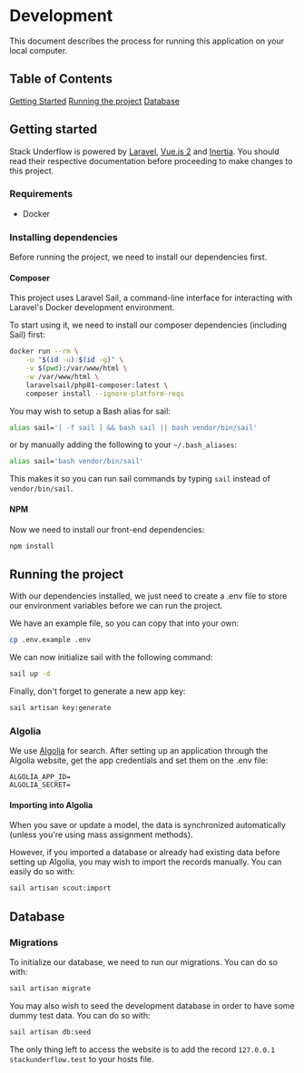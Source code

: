 # Development

This document describes the process for running this application on your local computer.

## Table of Contents

[Getting Started](#getting-started)
[Running the project](#running-the-project)
[Database](#database)

## Getting started

Stack Underflow is powered by [Laravel](https://laravel.com/), [Vue.js 2](https://v2.vuejs.org/) and [Inertia](https://inertiajs.com/). You should read their respective documentation before proceeding to make changes to this project.

### Requirements

* Docker

### Installing dependencies

Before running the project, we need to install our dependencies first.

#### Composer

This project uses Laravel Sail, a command-line interface for interacting with Laravel's Docker development environment.

To start using it, we need to install our composer dependencies (including Sail) first:

```bash
docker run --rm \
    -u "$(id -u):$(id -g)" \
    -v $(pwd):/var/www/html \
    -w /var/www/html \
    laravelsail/php81-composer:latest \
    composer install --ignore-platform-reqs
```

You may wish to setup a Bash alias for sail:

```bash
alias sail='[ -f sail ] && bash sail || bash vendor/bin/sail'
```

or by manually adding the following to your `~/.bash_aliases`:

```bash
alias sail='bash vendor/bin/sail'
```

This makes it so you can run sail commands by typing `sail` instead of `vendor/bin/sail`.

#### NPM

Now we need to install our front-end dependencies:

```bash
npm install
```

## Running the project

With our dependencies installed, we just need to create a .env file to store our environment variables before we can run the project.

We have an example file, so you can copy that into your own:

```bash
cp .env.example .env
```

We can now initialize sail with the following command:

```bash
sail up -d
```

Finally, don't forget to generate a new app key:

```bash
sail artisan key:generate
```

### Algolia

We use [Algolia](https://www.algolia.com/) for search. After setting up an application through the Algolia website, get the app credentials and set them on the .env file:

```dotenv
ALGOLIA_APP_ID=
ALGOLIA_SECRET=
```

#### Importing into Algolia

When you save or update a model, the data is synchronized automatically (unless you're using mass assignment methods).

However, if you imported a database or already had existing data before setting up Algolia, you may wish to import the records manually. You can easily do so with:

```bash
sail artisan scout:import
```

## Database

### Migrations

To initialize our database, we need to run our migrations. You can do so with:

```bash
sail artisan migrate
```

You may also wish to seed the development database in order to have some dummy test data. You can do so with:

```bash
sail artisan db:seed
```

The only thing left to access the website is to add the record `127.0.0.1 stackunderflow.test` to your hosts file.
